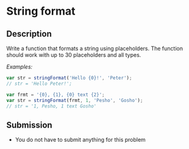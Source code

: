 # String format

## Description
Write a function that formats a string using placeholders.
The function should work with up to 30 placeholders and all types.

_Examples:_

```js
var str = stringFormat('Hello {0}!', 'Peter'); 
// str = 'Hello Peter!';

var frmt = '{0}, {1}, {0} text {2}';
var str = stringFormat(frmt, 1, 'Pesho', 'Gosho');
// str = '1, Pesho, 1 text Gosho'
```


## Submission
- You do not have to submit anything for this problem
